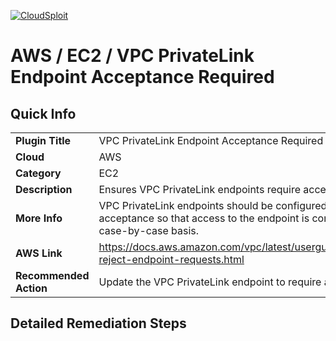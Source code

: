 [![CloudSploit](https://cloudsploit.com/img/logo-new-big-text-100.png "CloudSploit")](https://cloudsploit.com)

# AWS / EC2 / VPC PrivateLink Endpoint Acceptance Required

## Quick Info

| | |
|-|-|
| **Plugin Title** | VPC PrivateLink Endpoint Acceptance Required |
| **Cloud** | AWS |
| **Category** | EC2 |
| **Description** | Ensures VPC PrivateLink endpoints require acceptance |
| **More Info** | VPC PrivateLink endpoints should be configured to require acceptance so that access to the endpoint is controlled on a case-by-case basis. |
| **AWS Link** | https://docs.aws.amazon.com/vpc/latest/userguide/accept-reject-endpoint-requests.html |
| **Recommended Action** | Update the VPC PrivateLink endpoint to require acceptance |

## Detailed Remediation Steps




